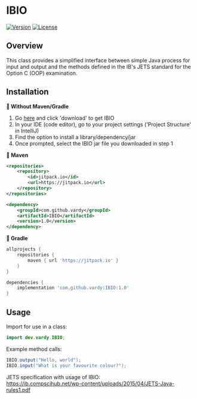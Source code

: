# IBIO

[![Version](https://jitpack.io/v/vardy/IBIO.svg)](https://jitpack.io/#vardy/IBIO)
[![License](https://img.shields.io/github/license/vardy/IBIO?label=License)](https://github.com/vardy/IBIO/blob/master/LICENSE) 

## Overview

This class provides a simplified interface between
simple Java process for input and output and the methods
defined in the IB's JETS standard for the Option C (OOP)
examination.

## Installation

**🔵 Without Maven/Gradle**

1) Go [here](https://github.com/vardy/IBIO/blob/master/IBIO.jar) and click 'download' to get IBIO
2) In your IDE (code editor), go to your project settings ('Project Structure' in IntelliJ)
3) Find the option to install a library/dependency/jar
4) Once prompted, select the IBIO jar file you downloaded in step 1

**🔵 Maven**

```xml
<repositories>
    <repository>
        <id>jitpack.io</id>
        <url>https://jitpack.io</url>
    </repository>
</repositories>

<dependency>
    <groupId>com.github.vardy</groupId>
    <artifactId>IBIO</artifactId>
    <version>1.0</version>
</dependency>
```

**🔵 Gradle**

```gradle
allprojects {
    repositories {
        maven { url 'https://jitpack.io' }
    }
}

dependencies {
    implementation 'com.github.vardy:IBIO:1.0'
}
```

## Usage

Import for use in a class:    
```java
import dev.vardy.IBIO;
```

Example method calls:
```java
IBIO.output("Hello, world");
IBIO.input("What is your favourite colour?");
```

JETS specification with usage of IBIO:    
https://ib.compscihub.net/wp-content/uploads/2015/04/JETS-Java-rules1.pdf